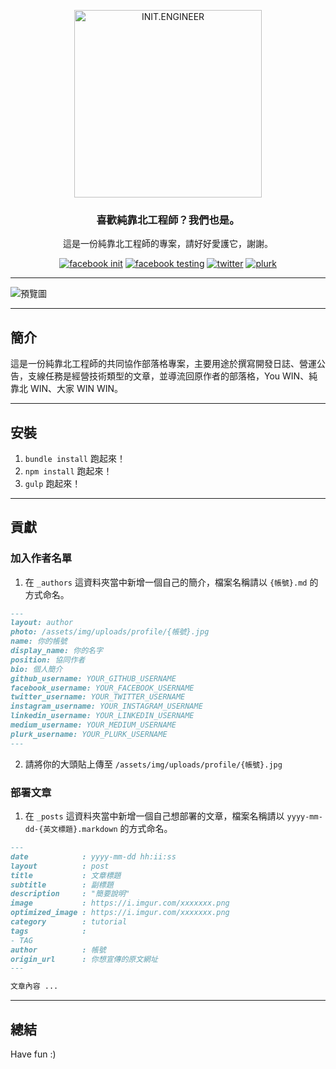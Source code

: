 <p align="center">
	<a href="https://kaobei.engineer"><img src="https://i.imgur.com/iuP8yS0.png" alt="INIT.ENGINEER" width="300"></a>
</p>
<h3 align="center">喜歡純靠北工程師？我們也是。</h3>
<p align="center">這是一份純靠北工程師的專案，請好好愛護它，謝謝。</p>
<p align="center">
    <a href="https://www.facebook.com/init.kobeengineer" title="facebook init"><img src="https://img.shields.io/badge/facebook-@init.kobeengineer-3b5998.svg" alt="facebook init" /></a>
    <a href="https://www.facebook.com/kaobei.engineer" title="facebook testing"><img src="https://img.shields.io/badge/facebook-@kaobei.engineer-3b5998.svg" alt="facebook testing" /></a>
    <a href="https://twitter.com/kaobei_engineer" title="twitter"><img src="https://img.shields.io/badge/twitter-@kaobei_engineer-55acee.svg" alt="twitter" /></a>
    <a href="https://www.plurk.com/kaobei_engineer" title="plurk"><img src="https://img.shields.io/badge/plurk-@kaobei_engineer-ff574d.svg" alt="plurk" /></a>
</p>

---

![預覽圖](https://i.imgur.com/wT0GcYG.png)

---
## 簡介
這是一份純靠北工程師的共同協作部落格專案，主要用途於撰寫開發日誌、營運公告，支線任務是經營技術類型的文章，並導流回原作者的部落格，You WIN、純靠北 WIN、大家 WIN WIN。

---
## 安裝
1. `bundle install` 跑起來！
2. `npm install` 跑起來！
3. `gulp` 跑起來！

---
## 貢獻

### 加入作者名單
1. 在 `_authors` 這資料夾當中新增一個自己的簡介，檔案名稱請以 `{帳號}.md` 的方式命名。
```md
---
layout: author
photo: /assets/img/uploads/profile/{帳號}.jpg
name: 你的帳號
display_name: 你的名字
position: 協同作者
bio: 個人簡介
github_username: YOUR_GITHUB_USERNAME
facebook_username: YOUR_FACEBOOK_USERNAME
twitter_username: YOUR_TWITTER_USERNAME
instagram_username: YOUR_INSTAGRAM_USERNAME
linkedin_username: YOUR_LINKEDIN_USERNAME
medium_username: YOUR_MEDIUM_USERNAME
plurk_username: YOUR_PLURK_USERNAME
---
```
2. 請將你的大頭貼上傳至 `/assets/img/uploads/profile/{帳號}.jpg`

### 部署文章
1. 在 `_posts` 這資料夾當中新增一個自己想部署的文章，檔案名稱請以 `yyyy-mm-dd-{英文標題}.markdown` 的方式命名。
```md
---
date            : yyyy-mm-dd hh:ii:ss
layout          : post
title           : 文章標題
subtitle        : 副標題
description     : "簡要說明"
image           : https://i.imgur.com/xxxxxxx.png
optimized_image : https://i.imgur.com/xxxxxxx.png
category        : tutorial
tags            :
- TAG
author          : 帳號
origin_url      : 你想宣傳的原文網址
---

文章內容 ...

```

---
## 總結

Have fun :)
